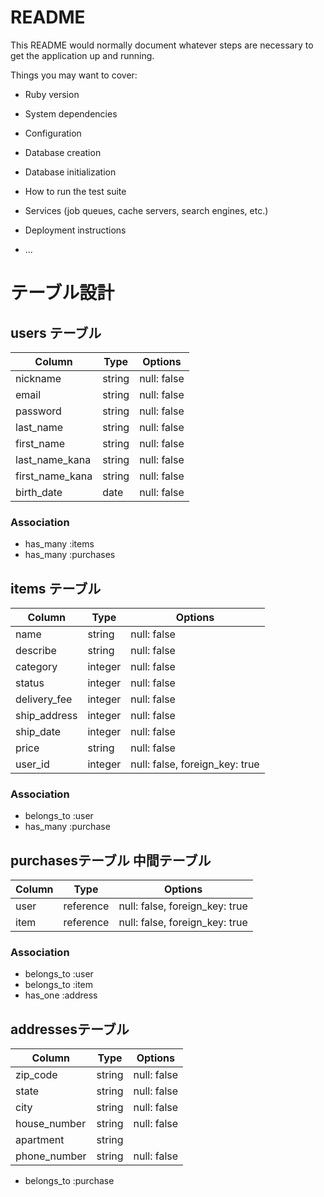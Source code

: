 # README

This README would normally document whatever steps are necessary to get the
application up and running.

Things you may want to cover:

* Ruby version

* System dependencies

* Configuration

* Database creation

* Database initialization

* How to run the test suite

* Services (job queues, cache servers, search engines, etc.)

* Deployment instructions

* ...


# テーブル設計

## users テーブル

| Column          | Type   | Options     |
| --------------- | ------ | ----------- |
| nickname        | string | null: false |
| email           | string | null: false |
| password        | string | null: false |
| last_name       | string | null: false |
| first_name      | string | null: false |
| last_name_kana  | string | null: false |
| first_name_kana | string | null: false |
| birth_date      | date   | null: false |

### Association

- has_many :items
- has_many :purchases

## items テーブル

| Column        | Type    | Options     |
| ------------- | ------- | ----------- |
| name          | string  | null: false |
| describe      | string  | null: false |
| category      | integer | null: false |
| status        | integer | null: false |
| delivery_fee  | integer | null: false |
| ship_address  | integer | null: false |
| ship_date     | integer | null: false |
| price         | string  | null: false |
| user_id       | integer | null: false, foreign_key: true |

### Association

- belongs_to :user
- has_many :purchase

##  purchasesテーブル 中間テーブル

| Column       | Type       | Options                        |
| ------------ | ---------- | ------------------------------ |
| user         | reference  | null: false, foreign_key: true |
| item         | reference  | null: false, foreign_key: true |

### Association

- belongs_to :user
- belongs_to :item
- has_one :address

##  addressesテーブル 

| Column       | Type       | Options     |
| ------------ | ---------- | ----------- |
| zip_code     | string     | null: false |
| state        | string     | null: false |
| city         | string     | null: false |
| house_number | string     | null: false |
| apartment    | string     |             |
| phone_number | string     | null: false |

- belongs_to :purchase